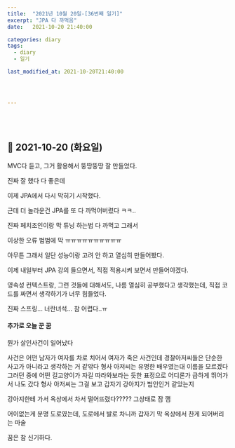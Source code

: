 ```yaml
---
title:  "2021년 10월 20일-[36번째 일기]"
excerpt: "JPA 다 까먹음"
date:   2021-10-20 21:40:00 

categories: diary
tags:
  - diary
  - 일기

last_modified_at: 2021-10-20T21:40:00




---
```


<br/>

<br/>

## 🧾 2021-10-20 (화요일)

MVC다 듣고, 그거 활용해서 뚱땅뚱땅 잘 만들었다.

진짜 잘 했다 다 좋은데

이제 JPA에서 다시 막히기 시작했다.

근데 더 놀라운건 JPA를 또 다 까먹어버렸다 ㅋㅋ..

진짜 페치조인이랑 막 튜닝 하는법 다 까먹고 그래서

이상한 오류 범범에 막 ㅠㅠㅠㅠㅠㅠㅠㅠㅠㅠ

아무튼 그래서 일단 성능이랑 고려 안 하고 열심히 만들어봤다.

이제 내일부터 JPA 강의 들으면서, 직접 적용시켜 보면서 만들어야겠다.

영속성 컨텍스트랑, 그런 것들에 대해서도, 나름 열심히 공부했다고 생각했는데, 직접 코드를 짜면서 생각하기가 너무 힘들었다.

진짜 스프링... 너란녀석... 참 어렵다..ㅠ

####  추가로 오늘 꾼 꿈 

뭔가 살인사건이 일어났다

사건은 어떤 남자가 여자를 차로 치어서 여자가 죽은 사건인데
경찰아저씨들은 단순한 사고가 아니라고 생각하는 거 같앆다
형사 아저씨는 유명한 배우였는대 이름을 모르겠다
그러던 중에 어떤 길고양이가 자길 따라와보라는 듯한 표정으로 어디론가 급하게 뛰어가서 나도 갔다
형사 아저씨는 그걸 보고
갑자기 강아지가 범인인거 같았는지

강아지한테 가서 옥상에서 차서 떨어뜨렸다?????
그상태로 잠 깸

어이없는게 분명 도로였는데, 도로에서 발로 차니까 갑자기 막 옥상에서 찬게 되어버리는 마술

꿈은 참 신기하다.